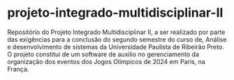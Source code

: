 # projeto-integrado-multidisciplinar-II
Repositório do Projeto Integrado Multidisciplinar II, a ser realizado por parte das exigências para a conclusão do segundo semestre do curso de, Análise e desenvolvimento de sistemas da Universidade Paulista de Ribeirão Preto. O projeto constitui de um software de auxílio no gerenciamento da organização dos eventos dos Jogos Olímpicos de 2024 em Paris, na França.
